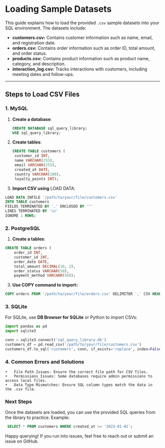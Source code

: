 # Loading Sample Datasets

This guide explains how to load the provided `.csv` sample datasets into your SQL environment. The datasets include:

- **customers.csv:** Contains customer information such as name, email, and registration date.  
- **orders.csv:** Contains order information such as order ID, total amount, and order status.  
- **products.csv:** Contains product information such as product name, category, and description.  
- **interaction_log.csv:** Tracks interactions with customers, including meeting dates and follow-ups.

---

## **Steps to Load CSV Files**

### **1. MySQL**

1. **Create a database**:
   ```sql
   CREATE DATABASE sql_query_library;
   USE sql_query_library;


2. **Create tables**:
   ```sql
   CREATE TABLE customers (
    customer_id INT,
    name VARCHAR(255),
    email VARCHAR(255),
    created_at DATE,
    country VARCHAR(100),
    loyalty_points INT);

3. **Import CSV using** LOAD DATA:
```sql
LOAD DATA INFILE '/path/to/your/file/customers.csv'
INTO TABLE customers
FIELDS TERMINATED BY ',' ENCLOSED BY '"'
LINES TERMINATED BY '\n'
IGNORE 1 ROWS;
```

### **2. PostgreSQL**
1. **Create a tables**:
```sql
CREATE TABLE orders (
    order_id INT,
    customer_id INT,
    order_date DATE,
    total_amount DECIMAL(10, 2),
    order_status VARCHAR(50),
    payment_method VARCHAR(50));
  ``` 
3. **Use COPY command to import:**:
```sql
COPY orders FROM '/path/to/your/file/orders.csv' DELIMITER ',' CSV HEADER;
```

### **3. SQLite**

For SQLite, use **DB Browser for SQLite** or Python to import CSVs:
```python
import pandas as pd
import sqlite3

conn = sqlite3.connect('sql_query_library.db')
customers_df = pd.read_csv('/path/to/your/file/customers.csv')
customers_df.to_sql('customers', conn, if_exists='replace', index=False)
```

### **4. Common Errors and Solutions**

	•	File Path Issues: Ensure the correct file path for CSV files.
	•	Permissions Issues: Some databases require admin permissions to access local files.
	•	Data Type Mismatches: Ensure SQL column types match the data in the .csv file.

 ### **Next Steps**

 Once the datasets are loaded, you can use the provided SQL queries from the library to practice. Example:

```sql
 SELECT * FROM customers WHERE created_at >= '2023-01-01';
```

Happy querying! If you run into issues, feel free to reach out or submit an issue on GitHub.
